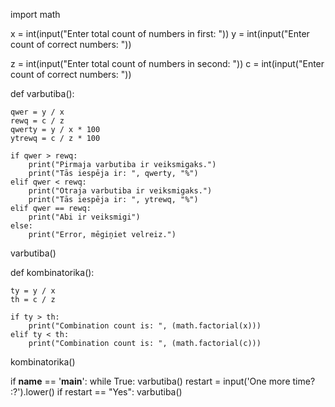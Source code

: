 import math

x = int(input("Enter total count of numbers in first: "))
y = int(input("Enter count of correct numbers: "))

z = int(input("Enter total count of numbers in second: "))
c = int(input("Enter count of correct numbers: "))

def varbutiba():


    qwer = y / x
    rewq = c / z
    qwerty = y / x * 100
    ytrewq = c / z * 100

    if qwer > rewq:
        print("Pirmaja varbutiba ir veiksmigaks.")
        print("Tās iespēja ir: ", qwerty, "%")
    elif qwer < rewq:
        print("Otraja varbutiba ir veiksmigaks.")
        print("Tās iespēja ir: ", ytrewq, "%")
    elif qwer == rewq:
        print("Abi ir veiksmigi")
    else:
        print("Error, mēgiņiet velreiz.")

varbutiba()

def kombinatorika():

    ty = y / x
    th = c / z

    if ty > th:
        print("Combination count is: ", (math.factorial(x)))
    elif ty < th:
        print("Combination count is: ", (math.factorial(c)))

kombinatorika()

if __name__ == '__main__':
    while True:
       varbutiba()
       restart = input('One more time? :?').lower()
       if restart == "Yes":
           varbutiba()
